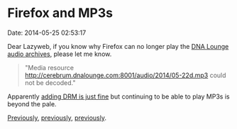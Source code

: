 Firefox and MP3s
================

Date: 2014-05-25 02:53:17

Dear Lazyweb, if you know why Firefox can no longer play the [DNA Lounge
audio archives](http://www.dnalounge.com/webcast/archive/), please let
me know.

> \"Media resource
> http://cerebrum.dnalounge.com:8001/audio/2014/05-22d.mp3 could not be
> decoded.\"

Apparently [adding DRM is just
fine](https://www.eff.org/deeplinks/2014/05/mozilla-and-drm) but
continuing to be able to play MP3s is beyond the pale.

[Previously](http://www.jwz.org/blog/2013/02/more-jplayer-grief/),
[previously](http://www.jwz.org/blog/2012/04/why-i-use-safari-instead-of-firefox/),
[previously](http://www.jwz.org/blog/2013/08/a-light-has-gone-out-on-the-web/).
